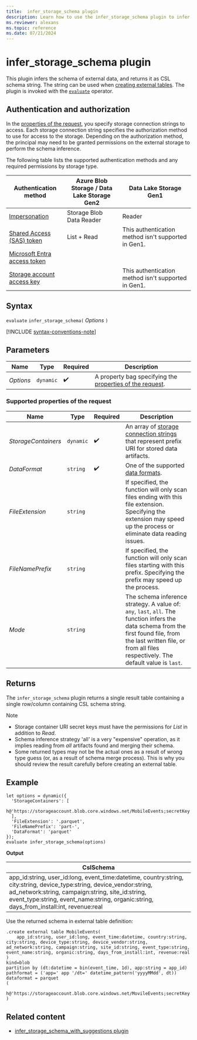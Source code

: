 ```yaml
---
title:  infer_storage_schema plugin
description: Learn how to use the infer_storage_schema plugin to infer the schema of external data and retrieve the CSL schema string.
ms.reviewer: alexans
ms.topic: reference
ms.date: 07/21/2024
---
```

# infer_storage_schema plugin

This plugin infers the schema of external data, and returns it as CSL schema string. The string can be used when [creating external tables](../management/external-tables-azurestorage-azuredatalake.md). The plugin is invoked with the [`evaluate`](evaluate-operator.md) operator.

## Authentication and authorization

In the [properties of the request](#supported-properties-of-the-request), you specify storage connection strings to access. Each storage connection string specifies the authorization method to use for access to the storage. Depending on the authorization method, the principal may need to be granted permissions on the external storage to perform the schema inference.

The following table lists the supported authentication methods and any required permissions by storage type.

|Authentication method|Azure Blob Storage / Data Lake Storage Gen2|Data Lake Storage Gen1|
|--|--|--|
|[Impersonation](../api/connection-strings/storage-authentication-methods.md#impersonation)|Storage Blob Data Reader|Reader|
|[Shared Access (SAS) token](../api/connection-strings/storage-authentication-methods.md#shared-access-sas-token)|List + Read|This authentication method isn't supported in Gen1.|
|[Microsoft Entra access token](../api/connection-strings/storage-authentication-methods.md#azure-ad-access-token)||
|[Storage account access key](../api/connection-strings/storage-authentication-methods.md#storage-account-access-key)||This authentication method isn't supported in Gen1.|

## Syntax

`evaluate` `infer_storage_schema(` *Options* `)`

[!INCLUDE [syntax-conventions-note](../../includes/syntax-conventions-note.md)]

## Parameters

| Name | Type | Required | Description |
|--|--|--|--|
| *Options* | `dynamic` |  :heavy_check_mark: |A property bag specifying the [properties of the request](#supported-properties-of-the-request).|

### Supported properties of the request

| Name | Type | Required | Description |
|--|--|--|--|
|*StorageContainers*| `dynamic` | :heavy_check_mark:|An array of [storage connection strings](../api/connection-strings/storage-connection-strings.md) that represent prefix URI for stored data artifacts.|
|*DataFormat*| `string` | :heavy_check_mark:|One of the supported [data formats](../../ingestion-supported-formats.md).|
|*FileExtension*| `string` ||If specified, the function will only scan files ending with this file extension. Specifying the extension may speed up the process or eliminate data reading issues.|
|*FileNamePrefix*| `string` ||If specified, the function will only scan files starting with this prefix. Specifying the prefix may speed up the process.|
|*Mode*| `string` ||The schema inference strategy. A value of: `any`, `last`, `all`. The function infers the data schema from the first found file, from the last written file, or from all files respectively. The default value is `last`.|

## Returns

The `infer_storage_schema` plugin returns a single result table containing a single row/column containing CSL schema string.

> [!NOTE]
>
> * Storage container URI secret keys must have the permissions for *List* in addition to *Read*.
> * Schema inference strategy 'all' is a very "expensive" operation, as it implies reading from *all* artifacts found and merging their schema.
> * Some returned types may not be the actual ones as a result of wrong type guess (or, as a result of schema merge process). This is why you should review the result carefully before creating an external table.

## Example

```kusto
let options = dynamic({
  'StorageContainers': [
    h@'https://storageaccount.blob.core.windows.net/MobileEvents;secretKey'
  ],
  'FileExtension': '.parquet',
  'FileNamePrefix': 'part-',
  'DataFormat': 'parquet'
});
evaluate infer_storage_schema(options)
```

**Output**

|CslSchema|
|---|
|app_id:string, user_id:long, event_time:datetime, country:string, city:string, device_type:string, device_vendor:string, ad_network:string, campaign:string, site_id:string, event_type:string, event_name:string, organic:string, days_from_install:int, revenue:real|

Use the returned schema in external table definition:

```kusto
.create external table MobileEvents(
    app_id:string, user_id:long, event_time:datetime, country:string, city:string, device_type:string, device_vendor:string, ad_network:string, campaign:string, site_id:string, event_type:string, event_name:string, organic:string, days_from_install:int, revenue:real
)
kind=blob
partition by (dt:datetime = bin(event_time, 1d), app:string = app_id)
pathformat = ('app=' app '/dt=' datetime_pattern('yyyyMMdd', dt))
dataformat = parquet
(
    h@'https://storageaccount.blob.core.windows.net/MovileEvents;secretKey'
)
```

## Related content

* [infer_storage_schema_with_suggestions plugin](infer-storage-schema-with-suggestions-plugin.md)
